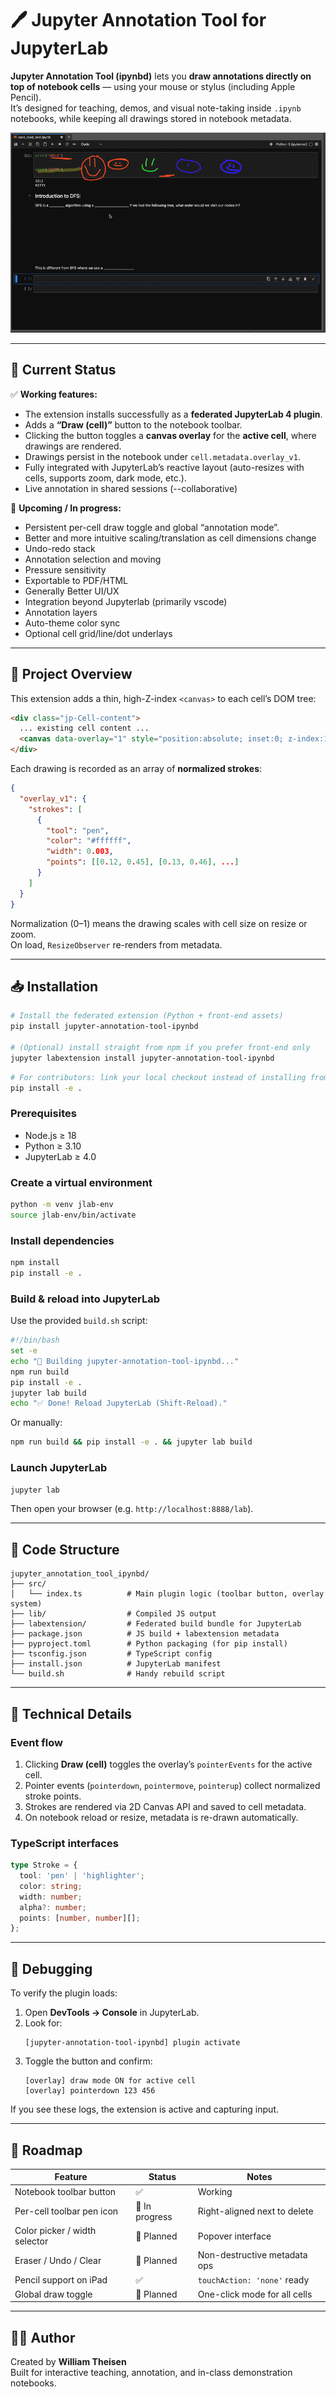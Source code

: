 # 🖊️ Jupyter Annotation Tool for JupyterLab

**Jupyter Annotation Tool (ipynbd)** lets you **draw annotations directly on top of notebook cells** — using your mouse or stylus (including Apple Pencil).  
It’s designed for teaching, demos, and visual note-taking inside `.ipynb` notebooks, while keeping all drawings stored in notebook metadata.

![teaser](./teaser_gif.gif)

---

## 🚀 Current Status

✅ **Working features:**
- The extension installs successfully as a **federated JupyterLab 4 plugin**.  
- Adds a **“Draw (cell)”** button to the notebook toolbar.  
- Clicking the button toggles a **canvas overlay** for the **active cell**, where drawings are rendered.  
- Drawings persist in the notebook under `cell.metadata.overlay_v1`.  
- Fully integrated with JupyterLab’s reactive layout (auto-resizes with cells, supports zoom, dark mode, etc.).  
- Live annotation in shared sessions (--collaborative)

🧩 **Upcoming / In progress:**
- Persistent per-cell draw toggle and global “annotation mode”.
- Better and more intuitive scaling/translation as cell dimensions change
- Undo-redo stack
- Annotation selection and moving
- Pressure sensitivity
- Exportable to PDF/HTML
- Generally Better UI/UX
- Integration beyond Jupyterlab (primarily vscode)
- Annotation layers
- Auto-theme color sync
- Optional cell grid/line/dot underlays

---

## 🧠 Project Overview

This extension adds a thin, high-Z-index `<canvas>` to each cell’s DOM tree:

```html
<div class="jp-Cell-content">
  ... existing cell content ...
  <canvas data-overlay="1" style="position:absolute; inset:0; z-index:1000"></canvas>
</div>
```

Each drawing is recorded as an array of **normalized strokes**:

```json
{
  "overlay_v1": {
    "strokes": [
      {
        "tool": "pen",
        "color": "#ffffff",
        "width": 0.003,
        "points": [[0.12, 0.45], [0.13, 0.46], ...]
      }
    ]
  }
}
```

Normalization (0–1) means the drawing scales with cell size on resize or zoom.  
On load, `ResizeObserver` re-renders from metadata.

---

## 📥 Installation

```bash
# Install the federated extension (Python + front-end assets)
pip install jupyter-annotation-tool-ipynbd

# (Optional) install straight from npm if you prefer front-end only
jupyter labextension install jupyter-annotation-tool-ipynbd
```

```bash
# For contributors: link your local checkout instead of installing from PyPI
pip install -e .
```

### Prerequisites
- Node.js ≥ 18
- Python ≥ 3.10
- JupyterLab ≥ 4.0

### Create a virtual environment
```bash
python -m venv jlab-env
source jlab-env/bin/activate
```

### Install dependencies
```bash
npm install
pip install -e .
```

### Build & reload into JupyterLab
Use the provided `build.sh` script:
```bash
#!/bin/bash
set -e
echo "🔧 Building jupyter-annotation-tool-ipynbd..."
npm run build
pip install -e .
jupyter lab build
echo "✅ Done! Reload JupyterLab (Shift-Reload)."
```

Or manually:
```bash
npm run build && pip install -e . && jupyter lab build
```

### Launch JupyterLab
```bash
jupyter lab
```
Then open your browser (e.g. `http://localhost:8888/lab`).

---

## 🧩 Code Structure

```
jupyter_annotation_tool_ipynbd/
├── src/
│   └── index.ts          # Main plugin logic (toolbar button, overlay system)
├── lib/                  # Compiled JS output
├── labextension/         # Federated build bundle for JupyterLab
├── package.json          # JS build + labextension metadata
├── pyproject.toml        # Python packaging (for pip install)
├── tsconfig.json         # TypeScript config
├── install.json          # JupyterLab manifest
└── build.sh              # Handy rebuild script
```

---

## 🧰 Technical Details

### Event flow
1. Clicking **Draw (cell)** toggles the overlay’s `pointerEvents` for the active cell.
2. Pointer events (`pointerdown`, `pointermove`, `pointerup`) collect normalized stroke points.
3. Strokes are rendered via 2D Canvas API and saved to cell metadata.
4. On notebook reload or resize, metadata is re-drawn automatically.

### TypeScript interfaces
```ts
type Stroke = {
  tool: 'pen' | 'highlighter';
  color: string;
  width: number;
  alpha?: number;
  points: [number, number][];
};
```

---

## 🧪 Debugging

To verify the plugin loads:
1. Open **DevTools → Console** in JupyterLab.
2. Look for:
   ```
   [jupyter-annotation-tool-ipynbd] plugin activate
   ```
3. Toggle the button and confirm:
   ```
   [overlay] draw mode ON for active cell
   [overlay] pointerdown 123 456
   ```

If you see these logs, the extension is active and capturing input.

---

## 🧭 Roadmap

| Feature | Status | Notes |
|----------|---------|-------|
| Notebook toolbar button | ✅ | Working |
| Per-cell toolbar pen icon | 🧩 In progress | Right-aligned next to delete |
| Color picker / width selector | 🧩 Planned | Popover interface |
| Eraser / Undo / Clear | 🧩 Planned | Non-destructive metadata ops |
| Pencil support on iPad | ✅ | `touchAction: 'none'` ready |
| Global draw toggle | 🧩 Planned | One-click mode for all cells |

---

## 🧑‍💻 Author
Created by **William Theisen**  
Built for interactive teaching, annotation, and in-class demonstration notebooks.

